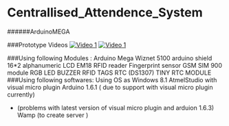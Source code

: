 # Centrallised_Attendence_System 
######ArduinoMEGA

###Prototype Videos
[![Video 1](http://img.youtube.com/vi/cUeR4WV6N3Y/0.jpg)](http://www.youtube.com/watch?v=cUeR4WV6N3Y)
[![Video 1](http://img.youtube.com/vi/yT9sfJU_AW4/0.jpg)](http://www.youtube.com/watch?v=yT9sfJU_AW4)

###Using  following Modules : 
  Arduino  Mega
  Wiznet 5100 arduino shield
  16*2 alphanumeric LCD 
  EM18 RFID reader
  Fingerprint sensor
  GSM SIM 900 module
  RGB LED
  BUZZER
  RFID TAGS
  RTC (DS1307) TINY RTC MODULE
###Using  following softwares:
  Using OS as Windows 8.1
  AtmelStudio with visual micro plugin
  Arduino 1.6.1 ( due to support with visual micro plugin currently)
* (problems  with  latest version of visual micro plugin and arduion 1.6.3)
Wamp (to create server )
